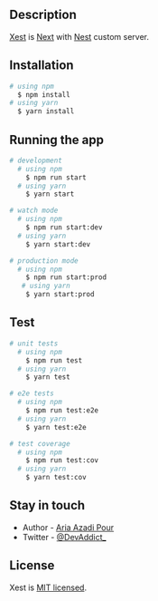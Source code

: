 ## Description

[Xest](https://github.com/Dev-Addict/xest) is [Next](https://github.com/vercel/next.js)
with [Nest](https://github.com/nestjs/nest) custom server.

## Installation

```bash
# using npm
  $ npm install
# using yarn
  $ yarn install
```

## Running the app

```bash
# development
  # using npm
    $ npm run start
  # using yarn
    $ yarn start

# watch mode
  # using npm
    $ npm run start:dev
  # using yarn
    $ yarn start:dev

# production mode
  # using npm
    $ npm run start:prod
   # using yarn
    $ yarn start:prod
```

## Test

```bash
# unit tests
  # using npm
    $ npm run test
  # using yarn
    $ yarn test

# e2e tests
  # using npm
    $ npm run test:e2e
  # using yarn
    $ yarn test:e2e

# test coverage
  # using npm
    $ npm run test:cov
  # using yarn
    $ yarn test:cov
```

## Stay in touch

- Author - [Aria Azadi Pour](https://www.ariaazadipour.com/)
- Twitter - [@DevAddict_](https://twitter.com/DevAddict_)

## License

Xest is [MIT licensed](LICENSE).
